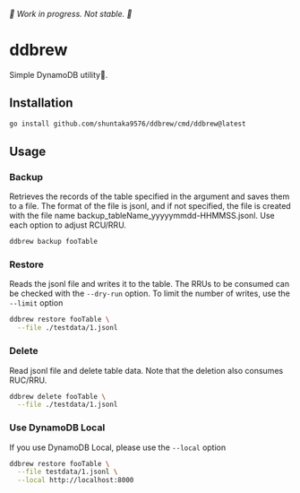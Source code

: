 *🚧 Work in progress. Not stable. 🚧*

# ddbrew

Simple DynamoDB utility🍺.

## Installation

```bash
go install github.com/shuntaka9576/ddbrew/cmd/ddbrew@latest
```

## Usage

### Backup
Retrieves the records of the table specified in the argument and saves them to a file. The format of the file is jsonl, and if not specified, the file is created with the file name backup_tableName_yyyyymmdd-HHMMSS.jsonl. Use each option to adjust RCU/RRU.

```bash
ddbrew backup fooTable
```

### Restore
Reads the jsonl file and writes it to the table. The RRUs to be consumed can be checked with the `--dry-run` option. To limit the number of writes, use the `--limit` option

```bash
ddbrew restore fooTable \
  --file ./testdata/1.jsonl
```

### Delete
Read jsonl file and delete table data. Note that the deletion also consumes RUC/RRU.

```bash
ddbrew delete fooTable \
  --file ./testdata/1.jsonl
```

### Use DynamoDB Local

If you use DynamoDB Local, please use the `--local` option
```bash
ddbrew restore fooTable \
  --file testdata/1.jsonl \
  --local http://localhost:8000
```

